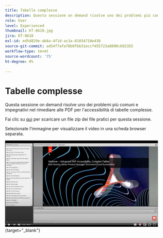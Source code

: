 ```yaml
---
title: Tabelle complesse
description: Questa sessione on demand risolve uno dei problemi più comuni e complessi nel rimediare alle PDF per l'accessibilità di tabelle complesse
role: User
level: Experienced
thumbnail: KT-8610.jpg
jira: KT-8610
exl-id: ed5d829e-ab8a-4f1d-ac3a-81034710e438
source-git-commit: ad54f7afa78b0fbb31eccf455723a8890cb92355
workflow-type: tm+mt
source-wordcount: '75'
ht-degree: 0%

---
```


# Tabelle complesse

Questa sessione on demand risolve uno dei problemi più comuni e impegnativi nel rimediare alle PDF per l&#39;accessibilità di tabelle complesse.

Fai clic su [qui](../assets/accessibilitysession3.zip) per scaricare un file zip dei file pratici per questa sessione.

Selezionate l’immagine per visualizzare il video in una scheda browser separata.

[![Video della terza sessione](../assets/Accessibilitysession3_YT.png)](https://youtu.be/kcM_jyHGd6Y){target="_blank"}
